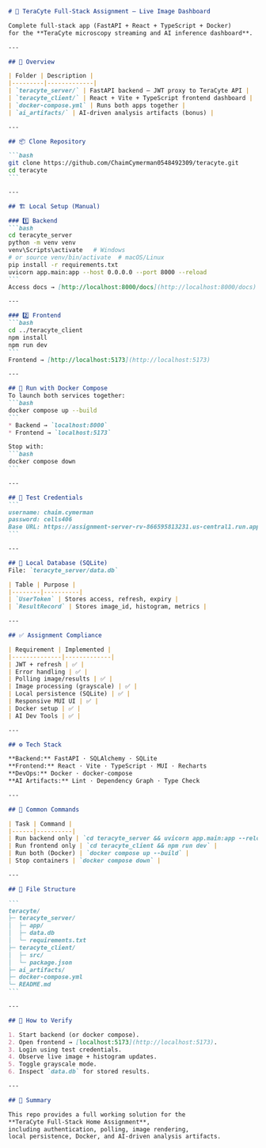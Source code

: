 ````markdown
# 🧬 TeraCyte Full-Stack Assignment — Live Image Dashboard

Complete full-stack app (FastAPI + React + TypeScript + Docker)  
for the **TeraCyte microscopy streaming and AI inference dashboard**.

---

## 🚀 Overview

| Folder | Description |
|---------|-------------|
| `teracyte_server/` | FastAPI backend — JWT proxy to TeraCyte API |
| `teracyte_client/` | React + Vite + TypeScript frontend dashboard |
| `docker-compose.yml` | Runs both apps together |
| `ai_artifacts/` | AI-driven analysis artifacts (bonus) |

---

## 📦 Clone Repository

```bash
git clone https://github.com/ChaimCymerman0548492309/teracyte.git
cd teracyte
```

---

## 🏗️ Local Setup (Manual)

### 1️⃣ Backend
```bash
cd teracyte_server
python -m venv venv
venv\Scripts\activate   # Windows
# or source venv/bin/activate  # macOS/Linux
pip install -r requirements.txt
uvicorn app.main:app --host 0.0.0.0 --port 8000 --reload
```
Access docs → [http://localhost:8000/docs](http://localhost:8000/docs)

---

### 2️⃣ Frontend
```bash
cd ../teracyte_client
npm install
npm run dev
```
Frontend → [http://localhost:5173](http://localhost:5173)

---

## 🐳 Run with Docker Compose
To launch both services together:
```bash
docker compose up --build
```
* Backend → `localhost:8000`  
* Frontend → `localhost:5173`

Stop with:
```bash
docker compose down
```

---

## 🔑 Test Credentials
```
username: chaim.cymerman
password: cells406
Base URL: https://assignment-server-rv-866595813231.us-central1.run.app/
```

---

## 📁 Local Database (SQLite)
File: `teracyte_server/data.db`

| Table | Purpose |
|--------|----------|
| `UserToken` | Stores access, refresh, expiry |
| `ResultRecord` | Stores image_id, histogram, metrics |

---

## ✅ Assignment Compliance

| Requirement | Implemented |
|--------------|-------------|
| JWT + refresh | ✅ |
| Error handling | ✅ |
| Polling image/results | ✅ |
| Image processing (grayscale) | ✅ |
| Local persistence (SQLite) | ✅ |
| Responsive MUI UI | ✅ |
| Docker setup | ✅ |
| AI Dev Tools | ✅ |

---

## ⚙️ Tech Stack

**Backend:** FastAPI · SQLAlchemy · SQLite  
**Frontend:** React · Vite · TypeScript · MUI · Recharts  
**DevOps:** Docker · docker-compose  
**AI Artifacts:** Lint · Dependency Graph · Type Check

---

## 🧩 Common Commands

| Task | Command |
|------|----------|
| Run backend only | `cd teracyte_server && uvicorn app.main:app --reload` |
| Run frontend only | `cd teracyte_client && npm run dev` |
| Run both (Docker) | `docker compose up --build` |
| Stop containers | `docker compose down` |

---

## 🧱 File Structure

```
teracyte/
├─ teracyte_server/
│  ├─ app/
│  ├─ data.db
│  └─ requirements.txt
├─ teracyte_client/
│  ├─ src/
│  └─ package.json
├─ ai_artifacts/
├─ docker-compose.yml
└─ README.md
```

---

## 🧠 How to Verify

1. Start backend (or docker compose).  
2. Open frontend → [localhost:5173](http://localhost:5173).  
3. Login using test credentials.  
4. Observe live image + histogram updates.  
5. Toggle grayscale mode.  
6. Inspect `data.db` for stored results.

---

## 🧾 Summary

This repo provides a full working solution for the  
**TeraCyte Full-Stack Home Assignment**,  
including authentication, polling, image rendering,  
local persistence, Docker, and AI-driven analysis artifacts.

````

